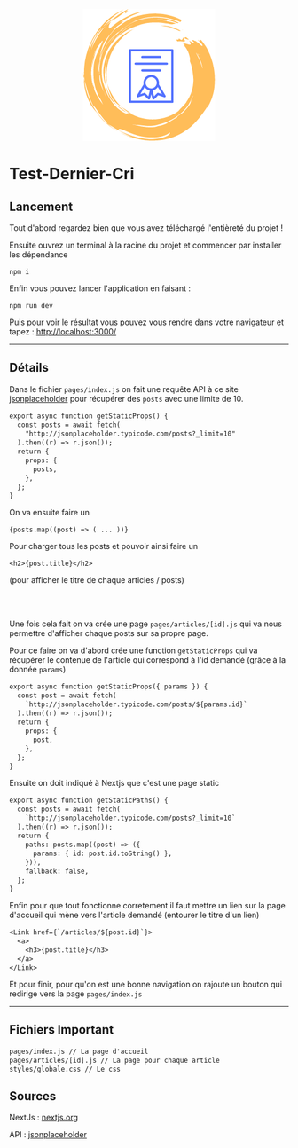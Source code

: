 <div align="center">
  <img src="https://raw.githubusercontent.com/DoctorPok42/Test-Dernier-Cri/main/public/favicon.ico">
</div>

# Test-Dernier-Cri

## Lancement

Tout d'abord regardez bien que vous avez téléchargé l'entièreté du projet !

Ensuite ouvrez un terminal à la racine du projet et commencer par installer les dépendance
```
npm i
```

Enfin vous pouvez lancer l'application en faisant :
```
npm run dev
```

Puis pour voir le résultat vous pouvez vous rendre dans votre navigateur et tapez : [http://localhost:3000/](http://localhost:3000/)

<hr />

## Détails

Dans le fichier `pages/index.js` on fait une requête API à ce site [jsonplaceholder](http://jsonplaceholder.typicode.com/) pour récupérer des `posts` avec une limite de 10.
```Js
export async function getStaticProps() {
  const posts = await fetch(
    "http://jsonplaceholder.typicode.com/posts?_limit=10"
  ).then((r) => r.json());
  return {
    props: {
      posts,
    },
  };
}

```
On va ensuite faire un
```Js
{posts.map((post) => ( ... ))}
```
Pour charger tous les posts et pouvoir ainsi faire un
```Js
<h2>{post.title}</h2>
```
(pour afficher le titre de chaque articles / posts)

<br /><br/>

Une fois cela fait on va crée une page `pages/articles/[id].js` qui va nous permettre d'afficher chaque posts sur sa propre page.

Pour ce faire on va d'abord crée une function `getStaticProps` qui va récupérer le contenue de l'article qui correspond à l'id demandé (grâce à la donnée `params`)
```Js
export async function getStaticProps({ params }) {
  const post = await fetch(
    `http://jsonplaceholder.typicode.com/posts/${params.id}`
  ).then((r) => r.json());
  return {
    props: {
      post,
    },
  };
}
```
Ensuite on doit indiqué à Nextjs que c'est une page static
```Js
export async function getStaticPaths() {
  const posts = await fetch(
    `http://jsonplaceholder.typicode.com/posts?_limit=10`
  ).then((r) => r.json());
  return {
    paths: posts.map((post) => ({
      params: { id: post.id.toString() },
    })),
    fallback: false,
  };
}
```
Enfin pour que tout fonctionne corretement il faut mettre un lien sur la page d'accueil qui mène vers l'article demandé (entourer le titre d'un lien)
```Js
<Link href={`/articles/${post.id}`}>
  <a>
    <h3>{post.title}</h3>
  </a>
</Link>
```

Et pour finir, pour qu'on est une bonne navigation on rajoute un bouton qui redirige vers la page `pages/index.js`

<hr />

## Fichiers Important
```Js
pages/index.js // La page d'accueil
pages/articles/[id].js // La page pour chaque article
styles/globale.css // Le css
```

## Sources

NextJs : [nextjs.org](https://nextjs.org/)

API : [jsonplaceholder](http://jsonplaceholder.typicode.com/)
